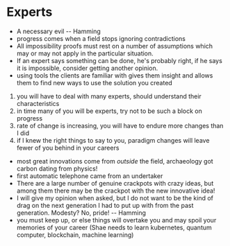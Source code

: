 # Experts
* A necessary evil -- Hamming
* progress comes when a field stops ignoring contradictions
* All impossibility proofs must rest on a number of assumptions which may or may not apply in the particular situation.
* If an expert says something can be done, he's probably right, if he says it is impossible, consider getting another opinion.
* using tools the clients are familiar with gives them insight and allows them to find new ways to use the solution you created
1. you will have to deal with many experts, should understand their characteristics
2. in time many of you will be experts, try not to be such a block on progress
3. rate of change is increasing, you will have to endure more changes than I did
4. if I knew the right things to say to you, paradigm changes will leave fewer of you behind in your careers
* most great innovations come from *outside* the field, archaeology got carbon dating from physics!
* first automatic telephone came from an undertaker
* There are a large number of genuine crackpots with crazy ideas, but among them there may be the crackpot with the new innovative idea!
* I will give my opinion when asked, but I do not want to be the kind of drag on the next generation I had to put up with from the past generation. Modesty? No, pride! -- Hamming
* you must keep up, or else things will overtake you and may spoil your memories of your career (Shae needs to learn kubernetes, quantum computer, blockchain, machine learning)
